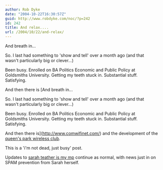 ```yaml
---
author: Rob Dyke
date: "2004-10-22T16:30:57Z"
guid: http://www.robdyke.com/noc/?p=242
id: 242
title: And relax....
url: /2004/10/22/and-relax/
---
```

And breath in...

So. I last had something to 'show and tell' over a month ago (and that wasn't particularly big or clever...)

Been busy. Enrolled on BA Politics Economic and Public Policy at Goldsmiths University. Getting my teeth stuck in. Substantial stuff. Satisfying.

And then there is [And breath in...

So. I last had something to 'show and tell' over a month ago (and that wasn't particularly big or clever...)

Been busy. Enrolled on BA Politics Economic and Public Policy at Goldsmiths University. Getting my teeth stuck in. Substantial stuff. Satisfying.

And then there is](http://www.comwifinet.com/) and the development of the [queen's park wireless club](http://www.queenspark.me.uk/).

This is a 'i'm not dead, just busy' post.

Updates to [sarah teather is my mp](http://sarah-teather-mp.blogspot.com/) continue as normal, with news just in on SPAM prevention from Sarah herself.